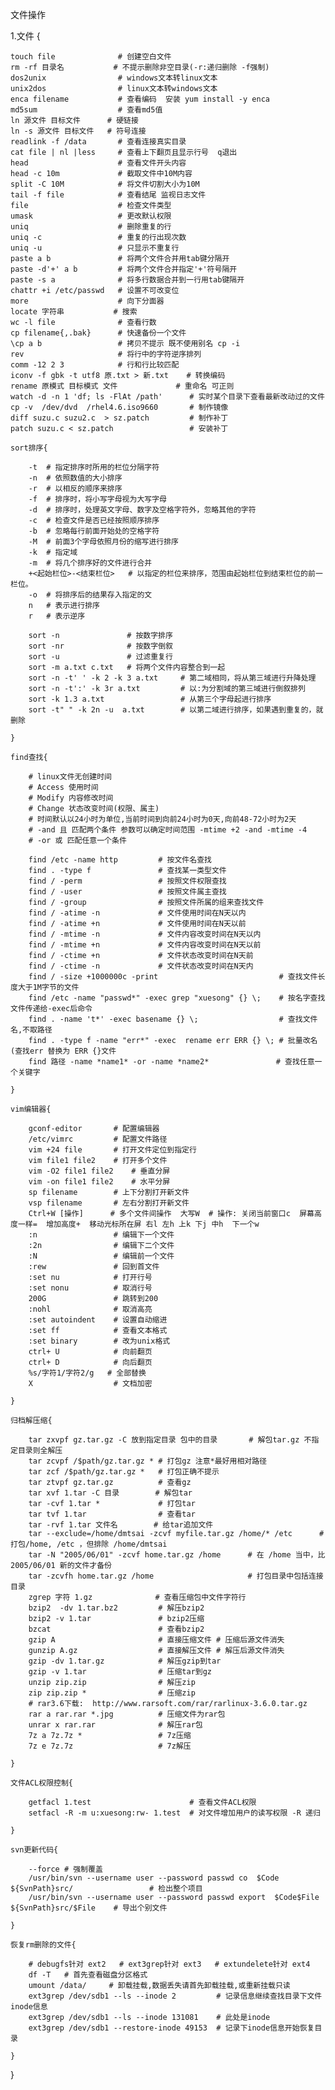 文件操作




1.文件 {

	touch file              # 创建空白文件
	rm -rf 目录名           # 不提示删除非空目录(-r:递归删除 -f强制)
	dos2unix                # windows文本转linux文本  
	unix2dos                # linux文本转windows文本
	enca filename           # 查看编码  安装 yum install -y enca 
	md5sum                  # 查看md5值
	ln 源文件 目标文件      # 硬链接
	ln -s 源文件 目标文件   # 符号连接
	readlink -f /data       # 查看连接真实目录
	cat file | nl |less     # 查看上下翻页且显示行号  q退出
	head                    # 查看文件开头内容
	head -c 10m             # 截取文件中10M内容
	split -C 10M            # 将文件切割大小为10M
	tail -f file            # 查看结尾 监视日志文件
	file                    # 检查文件类型
	umask                   # 更改默认权限
	uniq                    # 删除重复的行
	uniq -c                 # 重复的行出现次数
	uniq -u                 # 只显示不重复行
	paste a b               # 将两个文件合并用tab键分隔开
	paste -d'+' a b         # 将两个文件合并指定'+'符号隔开
	paste -s a              # 将多行数据合并到一行用tab键隔开
	chattr +i /etc/passwd   # 设置不可改变位
	more                    # 向下分面器
	locate 字符串           # 搜索
	wc -l file              # 查看行数
	cp filename{,.bak}      # 快速备份一个文件
	\cp a b                 # 拷贝不提示 既不使用别名 cp -i
	rev                     # 将行中的字符逆序排列
	comm -12 2 3            # 行和行比较匹配
	iconv -f gbk -t utf8 原.txt > 新.txt    # 转换编码
	rename 原模式 目标模式 文件             # 重命名 可正则
	watch -d -n 1 'df; ls -FlAt /path'      # 实时某个目录下查看最新改动过的文件
	cp -v  /dev/dvd  /rhel4.6.iso9660       # 制作镜像
	diff suzu.c suzu2.c  > sz.patch         # 制作补丁
	patch suzu.c < sz.patch                 # 安装补丁
	
	sort排序{
	
		-t  # 指定排序时所用的栏位分隔字符
		-n  # 依照数值的大小排序
		-r  # 以相反的顺序来排序
		-f  # 排序时，将小写字母视为大写字母
		-d  # 排序时，处理英文字母、数字及空格字符外，忽略其他的字符
		-c  # 检查文件是否已经按照顺序排序
		-b  # 忽略每行前面开始处的空格字符
		-M  # 前面3个字母依照月份的缩写进行排序
		-k  # 指定域
		-m  # 将几个排序好的文件进行合并
		+<起始栏位>-<结束栏位>   # 以指定的栏位来排序，范围由起始栏位到结束栏位的前一栏位。
		-o  # 将排序后的结果存入指定的文
		n   # 表示进行排序
		r   # 表示逆序

		sort -n               # 按数字排序
		sort -nr              # 按数字倒叙
		sort -u               # 过滤重复行
		sort -m a.txt c.txt   # 将两个文件内容整合到一起
		sort -n -t' ' -k 2 -k 3 a.txt     # 第二域相同，将从第三域进行升降处理
		sort -n -t':' -k 3r a.txt         # 以:为分割域的第三域进行倒叙排列
		sort -k 1.3 a.txt                 # 从第三个字母起进行排序
		sort -t" " -k 2n -u  a.txt        # 以第二域进行排序，如果遇到重复的，就删除

	}

	find查找{

		# linux文件无创建时间
		# Access 使用时间  
		# Modify 内容修改时间  
		# Change 状态改变时间(权限、属主)
		# 时间默认以24小时为单位,当前时间到向前24小时为0天,向前48-72小时为2天
		# -and 且 匹配两个条件 参数可以确定时间范围 -mtime +2 -and -mtime -4
		# -or 或 匹配任意一个条件

		find /etc -name http         # 按文件名查找
		find . -type f               # 查找某一类型文件
		find / -perm                 # 按照文件权限查找
		find / -user                 # 按照文件属主查找
		find / -group                # 按照文件所属的组来查找文件
		find / -atime -n             # 文件使用时间在N天以内
		find / -atime +n             # 文件使用时间在N天以前
		find / -mtime -n             # 文件内容改变时间在N天以内
		find / -mtime +n             # 文件内容改变时间在N天以前
		find / -ctime +n             # 文件状态改变时间在N天前
		find / -ctime -n             # 文件状态改变时间在N天内
		find / -size +1000000c -print                           # 查找文件长度大于1M字节的文件
		find /etc -name "passwd*" -exec grep "xuesong" {} \;    # 按名字查找文件传递给-exec后命令
		find . -name 't*' -exec basename {} \;                  # 查找文件名,不取路径
		find . -type f -name "err*" -exec  rename err ERR {} \; # 批量改名(查找err 替换为 ERR {}文件
		find 路径 -name *name1* -or -name *name2*               # 查找任意一个关键字

	}

	vim编辑器{

		gconf-editor       # 配置编辑器
		/etc/vimrc         # 配置文件路径
		vim +24 file       # 打开文件定位到指定行
		vim file1 file2    # 打开多个文件	
		vim -O2 file1 file2    # 垂直分屏
		vim -on file1 file2    # 水平分屏
		sp filename        # 上下分割打开新文件
		vsp filename       # 左右分割打开新文件
		Ctrl+W [操作]      # 多个文件间操作  大写W  # 操作: 关闭当前窗口c  屏幕高度一样=  增加高度+  移动光标所在屏 右l 左h 上k 下j 中h  下一个w  
		:n                 # 编辑下一个文件
		:2n                # 编辑下二个文件
		:N                 # 编辑前一个文件
		:rew               # 回到首文件
		:set nu            # 打开行号
		:set nonu          # 取消行号
		200G               # 跳转到200
		:nohl              # 取消高亮
		:set autoindent    # 设置自动缩进
		:set ff            # 查看文本格式
		:set binary        # 改为unix格式
		ctrl+ U            # 向前翻页
		ctrl+ D            # 向后翻页
		%s/字符1/字符2/g   # 全部替换	
		X                  # 文档加密
	
	}

	归档解压缩{

		tar zxvpf gz.tar.gz -C 放到指定目录 包中的目录       # 解包tar.gz 不指定目录则全解压
		tar zcvpf /$path/gz.tar.gz * # 打包gz 注意*最好用相对路径
		tar zcf /$path/gz.tar.gz *   # 打包正确不提示
		tar ztvpf gz.tar.gz          # 查看gz
		tar xvf 1.tar -C 目录        # 解包tar
		tar -cvf 1.tar *             # 打包tar
		tar tvf 1.tar                # 查看tar
		tar -rvf 1.tar 文件名        # 给tar追加文件
		tar --exclude=/home/dmtsai -zcvf myfile.tar.gz /home/* /etc      # 打包/home, /etc ，但排除 /home/dmtsai
		tar -N "2005/06/01" -zcvf home.tar.gz /home      # 在 /home 当中，比 2005/06/01 新的文件才备份
		tar -zcvfh home.tar.gz /home                     # 打包目录中包括连接目录
		zgrep 字符 1.gz              # 查看压缩包中文件字符行
		bzip2  -dv 1.tar.bz2         # 解压bzip2
		bzip2 -v 1.tar               # bzip2压缩
		bzcat                        # 查看bzip2
		gzip A                       # 直接压缩文件 # 压缩后源文件消失
		gunzip A.gz                  # 直接解压文件 # 解压后源文件消失
		gzip -dv 1.tar.gz            # 解压gzip到tar
		gzip -v 1.tar                # 压缩tar到gz
		unzip zip.zip                # 解压zip
		zip zip.zip *                # 压缩zip
		# rar3.6下载:  http://www.rarsoft.com/rar/rarlinux-3.6.0.tar.gz
		rar a rar.rar *.jpg          # 压缩文件为rar包
		unrar x rar.rar              # 解压rar包
		7z a 7z.7z *                 # 7z压缩
		7z e 7z.7z                   # 7z解压

	}
	
	文件ACL权限控制{

		getfacl 1.test                      # 查看文件ACL权限
		setfacl -R -m u:xuesong:rw- 1.test  # 对文件增加用户的读写权限 -R 递归

	}
	
	svn更新代码{

		--force # 强制覆盖
		/usr/bin/svn --username user --password passwd co  $Code  ${SvnPath}src/                 # 检出整个项目
		/usr/bin/svn --username user --password passwd export  $Code$File ${SvnPath}src/$File    # 导出个别文件

	}

	恢复rm删除的文件{

		# debugfs针对 ext2   # ext3grep针对 ext3   # extundelete针对 ext4
		df -T   # 首先查看磁盘分区格式
		umount /data/     # 卸载挂载,数据丢失请首先卸载挂载,或重新挂载只读
		ext3grep /dev/sdb1 --ls --inode 2         # 记录信息继续查找目录下文件inode信息
		ext3grep /dev/sdb1 --ls --inode 131081    # 此处是inode
		ext3grep /dev/sdb1 --restore-inode 49153  # 记录下inode信息开始恢复目录

	}
	
}
